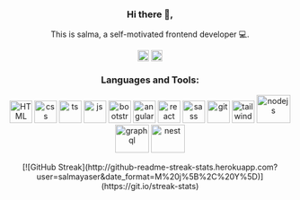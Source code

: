 


 <div align="center">
 <h3>Hi there 👋,</h3>
 This is salma, a self-motivated frontend developer &#128187;.
 <p>
  <a href="https://www.linkedin.com/in/salma-yasser-566b7b198/" target="blank"><img align="center" src="https://cdn.jsdelivr.net/npm/simple-icons@3.0.1/icons/linkedin.svg" alt="" height="20" width="20" /></a>
<a href="your link" target="blank"><img align="center" src="https://cdn.jsdelivr.net/npm/simple-icons@3.0.1/icons/instagram.svg" alt="" height="20" width="20" /></a>
 </p>
</div>




 
 <h3 align="center">Languages and Tools:</h3>
<p align="center">
     <img
      src="https://svgrepo.com/show/303205/html-5-logo.svg"
      alt="HTML"
      width="40"
      height="40"
    />
    <img
      src="https://www.vectorlogo.zone/logos/w3_css/w3_css-icon.svg"
      alt="css"
      width="40"
      height="40"
    />
    <img
      src="https://www.vectorlogo.zone/logos/typescriptlang/typescriptlang-icon.svg"
      alt="ts"
      width="40"
      height="40"
    />
    <img
      src="https://www.vectorlogo.zone/logos/javascript/javascript-icon.svg"
      alt="js"
      width="40"
      height="40"
    />
   <img
      src="https://www.vectorlogo.zone/logos/getbootstrap/getbootstrap-icon.svg"
      alt="bootstrap"
      width="40"
      height="40"
    />
   <img
      src="https://www.vectorlogo.zone/logos/angular/angular-icon.svg"
      alt="angular"
      width="40"
      height="40"
    />
    <img
      src="https://www.vectorlogo.zone/logos/reactjs/reactjs-icon.svg"
      alt="react"
      width="40"
      height="40"
    />
    <img
      src="https://www.vectorlogo.zone/logos/sass-lang/sass-lang-icon.svg"
      alt="sass"
      width="40"
      height="40"
    />
    <img
      src="https://www.vectorlogo.zone/logos/git-scm/git-scm-icon.svg"
      alt="git"
      width="40"
      height="40"
    />
     <img
      src="https://www.vectorlogo.zone/logos/tailwindcss/tailwindcss-icon.svg"
      alt="tailwind"
      width="40"
      height="40"
    />
    <img
      src="https://www.vectorlogo.zone/logos/nodejs/nodejs-icon.svg"
      alt="nodejs"
      width="60"
      height="50"
    />
    <img
      src="https://www.vectorlogo.zone/logos/graphql/graphql-icon.svg"
      alt="graphql"
      width="60"
      height="50"
    />
     <img
      src="https://www.vectorlogo.zone/logos/nestjs/nestjs-icon.svg"
      alt="nest"
      width="60"
      height="50"
    />
 
 
</p>
<div align="center">
[![GitHub Streak](http://github-readme-streak-stats.herokuapp.com?user=salmayaser&date_format=M%20j%5B%2C%20Y%5D)](https://git.io/streak-stats)
 </div>
 

